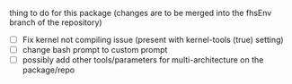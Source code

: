 thing to do for this package (changes are to be merged into the fhsEnv branch of the repository)

- [ ] Fix kernel not compiling issue (present with kernel-tools (true) setting)
- [ ] change bash prompt to custom prompt
- [ ] possibly add other tools/parameters for multi-architecture on the package/repo
